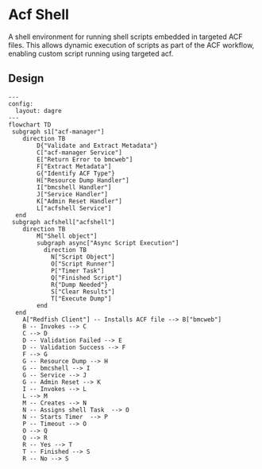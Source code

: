 # Acf Shell

A shell environment for running shell scripts embedded in targeted ACF files.
This allows dynamic execution of scripts as part of the ACF workflow, enabling
custom script running using targeted acf.

## Design

```mermaid
---
config:
  layout: dagre
---
flowchart TD
 subgraph s1["acf-manager"]
    direction TB
        D{"Validate and Extract Metadata"}
        C["acf-manager Service"]
        E["Return Error to bmcweb"]
        F["Extract Metadata"]
        G{"Identify ACF Type"}
        H["Resource Dump Handler"]
        I["bmcshell Handler"]
        J["Service Handler"]
        K["Admin Reset Handler"]
        L["acfshell Service"]
  end
 subgraph acfshell["acfshell"]
    direction TB
        M["Shell object"]
        subgraph async["Async Script Execution"]
          direction TB
            N["Script Object"]
            O["Script Runner"]
            P["Timer Task"]
            Q["Finished Script"]
            R{"Dump Needed"}
            S["Clear Results"]
            T["Execute Dump"]
        end
  end
    A["Redfish Client"] -- Installs ACF file --> B["bmcweb"]
    B -- Invokes --> C
    C --> D
    D -- Validation Failed --> E
    D -- Validation Success --> F
    F --> G
    G -- Resource Dump --> H
    G -- bmcshell --> I
    G -- Service --> J
    G -- Admin Reset --> K
    I -- Invokes --> L
    L --> M
    M -- Creates --> N
    N -- Assigns shell Task  --> O
    N -- Starts Timer  --> P
    P -- Timeout --> O
    O --> Q
    Q --> R
    R -- Yes --> T
    T -- Finished --> S
    R -- No --> S

```
